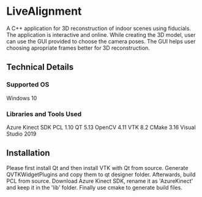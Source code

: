 # LiveAlignment
A C++ application for 3D reconstruction of indoor scenes using fiducials. The application is interactive and online. While creating the 3D model, user can use the GUI provided to choose the camera poses. The GUI helps user choosing apropriate frames better for 3D reconstruction.

## Technical Details
### Supported OS
Windows 10

### Libraries and Tools Used
Azure Kinect SDK
PCL 1.10
QT 5.13
OpenCV 4.11
VTK 8.2
CMake 3.16
Visual Studio 2019

## Installation
Please first install Qt and then install VTK with Qt from source. Generate QVTKWidgetPlugins and copy them to qt designer folder. Afterwards, build PCL from source. Download Azure Kinect SDK, rename it as 'AzureKinect' and keep it in the 'lib' folder. Finally use cmake to generate build files.